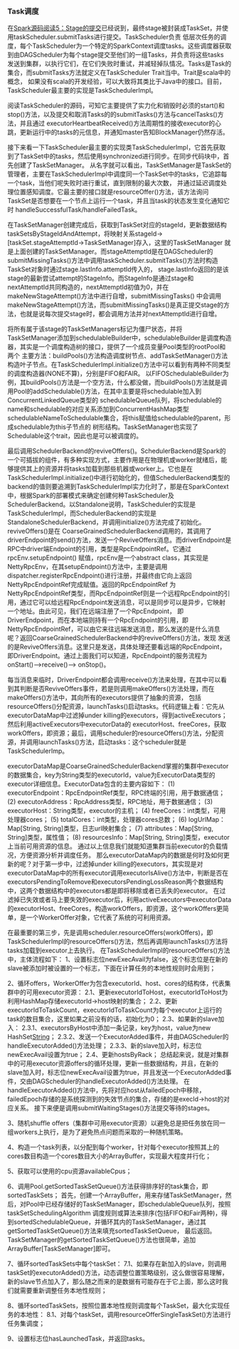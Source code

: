 ### Task调度

在[Spark源码阅读5：Stage的提交](./stagesubmit.md)已经说到，最终stage被封装成TaskSet，并使用taskScheduler.submitTasks进行提交。TaskScheduler负责
低层次任务的调度，每个TaskScheduler为一个特定的SparkContext调度tasks。这些调度器获取到由DAGScheduler为每个stage提交至他们的一组Tasks，并负责将这些tasks
发送到集群，以执行它们，在它们失败时重试，并减轻掉队情况。Tasks是Task的集合，而submitTasks方法就定义在TaskScheduler Trait当中。Trait是scala中的概念，
如果没有scala的开发经验，可以大致将其类比于Java中的接口。目前，TaskScheduler最主要的实现是TaskSchedulerImpl。

阅读TaskScheduler的源码，可知它主要提供了实力化和销毁时必须的start()和stop()方法，以及提交和取消Tasks的的submitTasks()方法与cancelTasks()方法，并且通过
executorHeartbeatReceived()方法周期性的接收executor的心跳，更新运行中的tasks的元信息，并通知master告知BlockManager仍然存活。

接下来看一下TaskScheduler最主要的实现类TaskSchedulerImpl，它首先获取到了TaskSet中的tasks，然后使用synchronized进行同步。在同步代码块中，首先创建了TaskSetManager。
从名字就可以看出，TaskSetManager是TaskSet的管理者，主要在TaskSchedulerImpl中调度同一个TaskSet中的tasks，它追踪每一个task，当他们呢失败时进行重试，直到限制的最大次数，
并通过延迟调度处理位置感知调度。它最主要的接口就是resourceOffer()方法，该方法询问TaskSet是否想要在一个节点上运行一个task，并且当task的状态发生变化通知它时
handleSuccessfulTask/handleFailedTask。

在TaskSetManager创建完成后，获取到TaskSet对应的stageId，更新数据结构taskSetsByStageIdAndAttempt，将映射关系stageId->[taskSet.stageAttemptId->TaskSetManager]存入，这里的TaskSetManager
就是上面创建的TaskSetManager。而stageAttemptId是在DAGScheduler的submitMissingTasks()方法中调用taskScheduler.submitTasks()方法时构造TaskSet对象时通过stage.lastInfo.attemptId传入的，
stage.lastInfo返回的是该stage的最新尝试attempt的StageInfo。而StageInfo是通过stage和nextAttemptId共同构造的，nextAttemptId初值为0，并在makeNewStageAttempt()方法中进行自增，submitMissingTasks()
中会调用makeNewStageAttempt()方法，而submitMissingTasks()是真正提交stage的方法，也就是说每次提交stage时，都会调用方法并对nextAttemptId进行自增。

将所有属于该stage的TaskSetManagers标记为僵尸状态，并将TaskSetManager添加到schedulableBuilder中，schedulableBuilder是调度构造器，其实是一个调度构造树的接口，提供了一个成员变量Pool类型的rootPool和两个
主要方法：buildPools()方法构造调度树节点、addTaskSetManager()方法构造叶子节点。在TaskSchedulerImpl.initialize()方法中可以看到有两种不同类型的调度构造器(NONE不算)，分别是FIFO和FAIR。
以FIFOSchedulableBuilder为例，其buildPools()方法是一个空方法，什么都没做，而buildPools()方法就是调用Pool的addSchedulable()方法，在其中主要是将schedulable加入到ConcurrentLinkedQueue类型的
schedulableQueue队列，将schedulable的name和schedulable的对应关系添加到ConcurrentHashMap类型schedulableNameToSchedulable集合，将this赋值给schedulable的parent，形成schedulable为this子节点的
树形结构。TaskSetManager也实现了Schedulable这个trait，因此也是可以被调度的。

最后调用SchedulerBackend的reviveOffers()。SchedulerBackend是Spark的一个可插拔的组件，有多种实现方式，主要作用是在物理机或worker就绪后，能够提供其上的资源并将tasks加载到那些机器或worker上。它也是在
TaskSchedulerImpl.initialize()中进行初始化的，但值SchedulerBackend类型的backend的值则要追溯到TaskSchedulerImpl实力化时了，那是在SparkContext中，根据Spark的部署模式来确定创建何种TaskScheduler及
SchedulerBackend。以Standalone说明，TaskScheduler的实现是TaskSchedulerImpl，而SchedulerBackend的实现是StandaloneSchedulerBackend，并调用initialize()方法完成了初始化。reviveOffers()是在
CoarseGrainedSchedulerBackend调用的，其调用了driverEndpoint的send()方法，发送一个ReviveOffers消息。而driverEndpoint是RPC中driver端Endpoint的引用，类型是RpcEndpointRef。它通过rpcEnv.setupEndpoint()
赋值，rpcEnv是一个abstract class，其实现是NettyRpcEnv，在其setupEndpoint()方法中，主要是调用dispatcher.registerRpcEndpoint()进行注册，并最终由它向上返回NettyRpcEndpointRef完成赋值。返回的RpcEndpointRef
为NettyRpcEndpointRef类型，而RpcEndpointRef则是一个远程RpcEndpoint的引用，通过它可以给远程RpcEndpoint发送消息，可以是同步可以是异步，它映射一个地址。由此可见，我们在远端注册了一个RpcEndpoint，
即DriverEndpoint，而在本地端则持有一个RpcEndpoint的引用，即NettyRpcEndpointRef，可以由它来往远端发送消息，那么发送的是什么消息呢？返回CoarseGrainedSchedulerBackend中的reviveOffers()方法，发现
发送的是ReviveOffers消息。这里只是发送，具体处理还要看远端的RpcEndpoint，即DriverEndpoint。通过上面我们可以知道，RpcEndpoint的服务流程为onStart()-->receive()--> onStop()。

每当消息来临时，DriverEndpoint都会调用receive()方法来处理，在其中可以看到其判断是否ReviveOffers事件，若是则调用makeOffers()方法处理，而在makeOffers()方法中，其向所有的executors提供了抽象的资源，
包括resourceOffers()分配资源，launchTasks()启动tasks。代码逻辑上看：它先从executorDataMap中过滤掉under killing的executors，得到activeExecutors；然后利用activeExecutors中executorData的
executorHost、freeCores，获取workOffers，即资源；最后，调用scheduler的resourceOffers()方法，分配资源，并调用launchTasks()方法，启动tasks：这个scheduler就是TaskSchedulerImp。

executorDataMap是CoarseGrainedSchedulerBackend掌握的集群中executor的数据集合，key为String类型的executorId，value为ExecutorData类型的executor详细信息。ExecutorData包含的主要内容如下：
(1) executorEndpoint：RpcEndpointRef类型，RPC终端的引用，用于数据通信；
(2) executorAddress：RpcAddress类型，RPC地址，用于数据通信；
(3) executorHost：String类型，executor的主机；
(4) freeCores：int类型，可用处理器cores；
(5) totalCores：int类型，处理器cores总数；
(6) logUrlMap：Map[String, String]类型，日志url映射集合；
(7) attributes：Map[String, String]类型，属性值；
(8) resourcesInfo：Map[String, String]类型，executor上当前可用资源的信息。
通过以上信息我们就能知道集群当前executor的负载情况，方便资源分析并调度任务。
那么executorDataMap内的数据是何时及如何更新的呢？对于第一步中，过滤掉under killing的executors，其实现是对executorDataMap中的所有executor调用executorIsAlive()方法中，判断是否在
executorsPendingToRemove和executorsPendingLossReason两个数据结构中，这两个数据结构中的executors都是即将移除或者已丢失的executor。
在过滤掉已失效或者马上要失效的executor后，利用activeExecutors中executorData的executorHost、freeCores，构造workOffers，即资源，这个workOffers更简单，是一个WorkerOffer对象，它代表了系统的可利用资源。

在最重要的第三步，先是调用scheduler.resourceOffers(workOffers)，即TaskSchedulerImpl的resourceOffers()方法，然后再调用launchTasks()方法将tasks加载到executor上去执行。
在TaskSchedulerImpl的resourceOffers()方法中，主体流程如下：
1、设置标志位newExecAvail为false，这个标志位是在新的slave被添加时被设置的一个标志，下面在计算任务的本地性规则时会用到；

2、循环offers，WorkerOffer为包含executorId、host、cores的结构体，代表集群中的可用executor资源：
2.1、更新executorIdToHost，executorIdToHost为利用HashMap存储executorId->host映射的集合；
2.2、更新executorIdToTaskCount，executorIdToTaskCount为每个executor上运行的task的数目集合，这里如果之前没有的话，初始化为0；
2.3、如果新的slave加入：
2.3.1、executorsByHost中添加一条记录，key为host，value为new HashSet[String]()；
2.3.2、发送一个ExecutorAdded事件，并由DAGScheduler的handleExecutorAdded()方法处理；
2.3.3、新的slave加入时，标志位newExecAvail设置为true；
2.4、更新hostsByRack；
总结起来说，就是对集群中的可用executor资源offers的循环处理，更新一些数据结构，并且，在新的slave加入时，标志位newExecAvail设置为true，并且发送一个ExecutorAdded事件，交由DAGScheduler的handleExecutorAdded()方法处理。
在handleExecutorAdded()方法中，先将对应host从failedEpoch中移除，failedEpoch存储的是系统探测到的失效节点的集合，存储的是execId->host的对应关系。
接下来便是调用submitWaitingStages()方法提交等待的stages。

3、随机shuffle offers（集群中可用executor资源）以避免总是把任务放在同一组workers上执行，是为了避免热点问题而采取的一种随机策略。

4、构造一个task列表，以分配到每个worker，针对每个executor按照其上的cores数目构造一个cores数目大小的ArrayBuffer，实现最大程度并行化；

5、获取可以使用的cpu资源availableCpus；

6、调用Pool.getSortedTaskSetQueue()方法获得排序好的task集合，即sortedTaskSets；
首先，创建一个ArrayBuffer，用来存储TaskSetManager，然后，对Pool中已经存储好的TaskSetManager，即schedulableQueue队列，按照taskSetSchedulingAlgorithm
调度规则或算法来排序(包括FIFO和Fair两种)，得到sortedSchedulableQueue，并循环其内的TaskSetManager，通过其getSortedTaskSetQueue()方法来填充sortedTaskSetQueue，
最后返回。TaskSetManager的getSortedTaskSetQueue()方法也很简单，追加ArrayBuffer[TaskSetManager]即可。

7、循环sortedTaskSets中每个taskSet：
7.1、如果存在新加入的slave，则调用taskSet的executorAdded()方法，动态调整位置策略级别，这么做很容易理解，新的slave节点加入了，那么随之而来的是数据有可能存在于它上面，那么这时我们就需要重新调整任务本地性规则；

8、循环sortedTaskSets，按照位置本地性规则调度每个TaskSet，最大化实现任务的本地性：
8.1、对每个taskSet，调用resourceOfferSingleTaskSet()方法进行任务集调度；

9、设置标志位hasLaunchedTask，并返回tasks。
